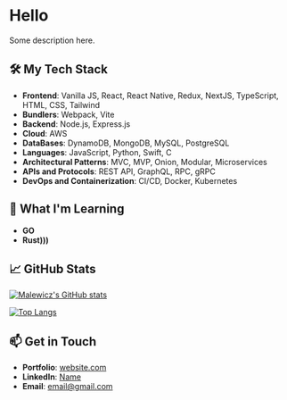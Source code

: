 # Hello

Some description here.

## 🛠️ My Tech Stack

- **Frontend**: Vanilla JS, React, React Native, Redux, NextJS, TypeScript, HTML, CSS, Tailwind
- **Bundlers**: Webpack, Vite
- **Backend**: Node.js, Express.js
- **Cloud**: AWS
- **DataBases**: DynamoDB, MongoDB, MySQL, PostgreSQL
- **Languages**: JavaScript, Python, Swift, C
- **Architectural Patterns**: MVC, MVP, Onion, Modular, Microservices
- **APIs and Protocols**: REST API, GraphQL, RPC, gRPC
- **DevOps and Containerization**: CI/CD, Docker, Kubernetes

## 🌱 What I'm Learning

- **GO**
- **Rust)))**

## 📈 GitHub Stats

[![Malewicz's GitHub stats](https://github-readme-stats.vercel.app/api?username=malewicz1337&show_icons=true&theme=dark)](https://github.com/malewicz1337/github-readme-stats)

[![Top Langs](https://github-readme-stats.vercel.app/api/top-langs/?username=malewicz1337&show_icons=true&theme=dark)](https://github.com/malewicz1337/github-readme-stats)

## 📫 Get in Touch

- **Portfolio**: [website.com](https://yourwebsite.com)
- **LinkedIn**: [Name](https://www.linkedin.com/in/yourlinkedin/)
- **Email**: [email@gmail.com](mailto:youremail@gmail.com)


<!---
malewicz1337/malewicz1337 is a ✨ special ✨ repository because its `README.md` (this file) appears on your GitHub profile.
You can click the Preview link to take a look at your changes.
--->
